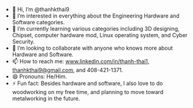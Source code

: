 - 👋 Hi, I’m @thanhkthai9
- 👀 I’m interested in everything about the Engineering Hardware and Software categories.
- 🌱 I’m currently learning various categories including 3D designing, Chipset, computer hardware mod, Linux operating system, and Cyber Security.
- 💞️ I’m looking to collaborate with anyone who knows more about Hardware and Software.
- 📫 How to reach me: www.linkedin.com/in/thanh-thai1, thanhkthai9@gmail.com, and 408-421-1371.
- 😄 Pronouns: He/Him.
- ⚡ Fun fact: Besides hardware and software, I also love to do woodworking on my free time, and planning to move toward metalworking in the future.

<!---
thanhkthai9/thanhkthai9 is a ✨ special ✨ repository because its `README.md` (this file) appears on your GitHub profile.
You can click the Preview link to take a look at your changes.
--->
